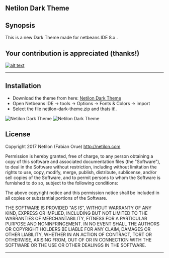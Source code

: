 ## Netilon Dark Theme

## Synopsis

This is a new Dark Theme made for netbeans IDE 8.x .

## Your contribution is appreciated (thanks!)
[![alt text](https://www.paypalobjects.com/en_US/i/btn/btn_donateCC_LG.gif "thanks for contribute!")](https://paypal.me/netilon)

-------------

## Installation

- Download the theme from here: [Netilon Dark Theme](https://github.com/netilon/netilon-dark-theme/raw/master/netilon-dark-theme.zip)
- Open Netbeans IDE -> tools -> Options -> Fonts & Colors -> import
- Select the file netilon-dark-theme.zip and thats it!.

![Netilon Dark Theme](https://github.com/netilon/netilon-dark-theme/blob/master/Selecci%C3%B3n_012.png "Netilon Dark Theme")
![Netilon Dark Theme](https://github.com/netilon/netilon-dark-theme/blob/master/Selecci%C3%B3n_013.png "Netilon Dark Theme")

## License

Copyright 2017 Netilon (Fabian Orue)
http://netilon.com

Permission is hereby granted, free of charge, to any person obtaining
a copy of this software and associated documentation files (the
"Software"), to deal in the Software without restriction, including
without limitation the rights to use, copy, modify, merge, publish,
distribute, sublicense, and/or sell copies of the Software, and to
permit persons to whom the Software is furnished to do so, subject to
the following conditions:

The above copyright notice and this permission notice shall be
included in all copies or substantial portions of the Software.

THE SOFTWARE IS PROVIDED "AS IS", WITHOUT WARRANTY OF ANY KIND,
EXPRESS OR IMPLIED, INCLUDING BUT NOT LIMITED TO THE WARRANTIES OF
MERCHANTABILITY, FITNESS FOR A PARTICULAR PURPOSE AND
NONINFRINGEMENT. IN NO EVENT SHALL THE AUTHORS OR COPYRIGHT HOLDERS BE
LIABLE FOR ANY CLAIM, DAMAGES OR OTHER LIABILITY, WHETHER IN AN ACTION
OF CONTRACT, TORT OR OTHERWISE, ARISING FROM, OUT OF OR IN CONNECTION
WITH THE SOFTWARE OR THE USE OR OTHER DEALINGS IN THE SOFTWARE.


***


